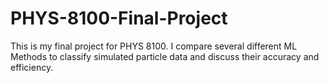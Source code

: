 # PHYS-8100-Final-Project

This is my final project for PHYS 8100. I compare several different ML Methods to classify simulated particle data and discuss their accuracy and efficiency.
